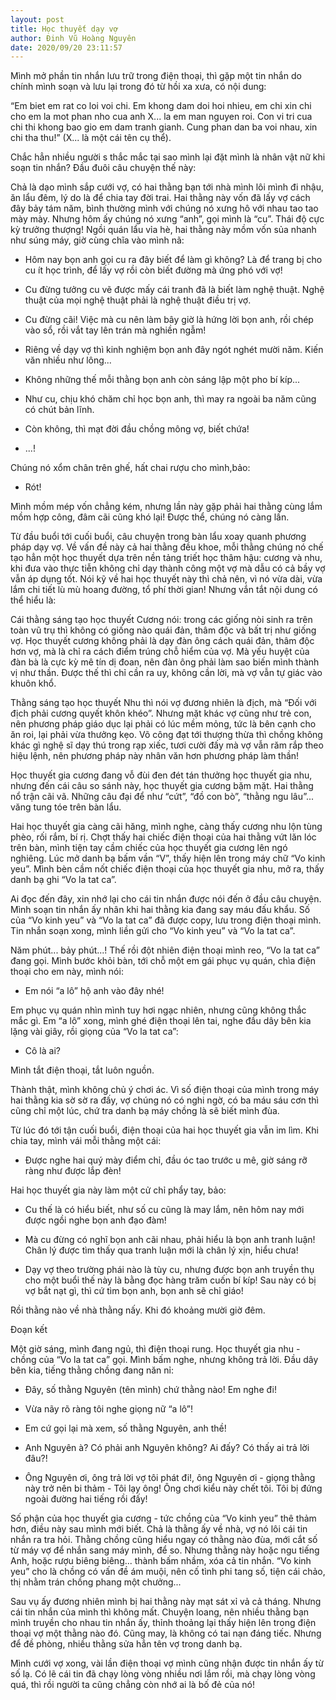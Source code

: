 ```yaml
---
layout: post
title: Học thuyết dạy vợ
author: Đinh Vũ Hoàng Nguyên
date: 2020/09/20 23:11:57
---
```


Mình mở phần tin nhắn lưu trữ trong điện thoại, thì gặp một tin nhắn do chính mình soạn và lưu lại trong đó từ hồi xa xưa, có nội dung:

“Em biet em rat co loi voi chi. Em khong dam doi hoi nhieu, em chi xin chi cho em la mot phan nho cua anh X... la em man nguyen roi. Con vi tri cua chi thi khong bao gio em dam tranh gianh. Cung phan dan ba voi nhau, xin chi tha thu!” (X... là một cái tên cụ thể).

Chắc hẳn nhiều người s thắc mắc tại sao mình lại đặt mình là nhân vật nữ khi soạn tin nhắn? Đầu đuôi câu chuyện thế này:

Chả là dạo mình sắp cưới vợ, có hai thằng bạn tới nhà mình lôi mình đi nhậu, ăn lẩu đêm, lý do là để chia tay đời trai. Hai thằng này vốn đã lấy vợ cách đây bảy tám năm, bình thường mình với chúng nó xưng hô với nhau tao tao mày mày. Nhưng hôm ấy chúng nó xưng “anh”, gọi mình là “cu”. Thái độ cực kỳ trưởng thượng! Ngồi quán lẩu vỉa hè, hai thằng này mồm vốn sủa nhanh như súng máy, giờ cùng chĩa vào mình nã:

- Hôm nay bọn anh gọi cu ra đây biết để làm gì không? Là để trang bị cho cu ít học trình, để lấy vợ rồi còn biết đường mà ứng phó với vợ!

- Cu đừng tưởng cu vẽ được mấy cái tranh đã là biết làm nghệ thuật. Nghệ thuật của mọi nghệ thuật phải là nghệ thuật điều trị vợ.

- Cu đừng cãi! Việc mà cu nên làm bây giờ là hứng lời bọn anh, rồi chép vào sổ, rồi vắt tay lên trán mà nghiền ngẫm!

- Riêng về dạy vợ thì kinh nghiệm bọn anh đây ngót nghét mười năm. Kiến văn nhiều như lông...

- Không những thế mỗi thằng bọn anh còn sáng lập một pho bí kíp...

- Như cu, chịu khó chăm chỉ học bọn anh, thì may ra ngoài ba năm cũng có chút bản lĩnh.

- Còn không, thì mạt đời đầu chồng mông vợ, biết chứa!

- ...!

Chúng nó xổm chân trên ghế, hất chai rượu cho mình,bảo:

- Rót!

Mình mồm mép vốn chẳng kém, nhưng lần này gặp phải hai thằng cùng lắm mồm hợp công, đâm cãi cũng khó lại! Được thể, chúng nó càng lấn.

Từ đầu buổi tới cuối buổi, câu chuyện trong bàn lẩu xoay quanh phương pháp dạy vợ. Về vấn đề này cả hai thằng đều khoe, mỗi thằng chúng nó chế tạo hẳn một học thuyết dựa trên nền tảng triết học thâm hậu: cương và nhu, khi đưa vào thực tiễn không chỉ dạy thành công một vợ mà dẫu có cả bầy vợ vẫn áp dụng tốt. Nói kỹ về hai học thuyết này thì chả nên, vì nó vừa dài, vừa lắm chi tiết lù mù hoang đường, tổ phí thời gian! Nhưng vắn tắt nội dung có thể hiểu là:

Cái thằng sáng tạo học thuyết Cương nói: trong các giống nòi sinh ra trên toàn vũ trụ thì không có giống nào quái đản, thâm độc và bất trị như giống vợ. Học thuyết cương không phải là dạy đàn ông cách quái đản, thâm độc hơn vợ, mà là chỉ ra cách điểm trúng chỗ hiểm của vợ. Mà yếu huyệt của đàn bà là cực kỳ mê tín dị đoan, nên đàn ông phải làm sao biến mình thành vị như thần. Được thế thì chỉ cần ra uy, không cần lời, mà vợ vẫn tự giác vào khuôn khổ.

Thằng sáng tạo học thuyết Nhu thì nói vợ đương nhiên là địch, mà “Đối với địch phải cương quyết khôn khéo”. Nhưng mặt khác vợ cũng như trẻ con, nên phương pháp giáo dục lại phải có lúc mềm mỏng, tức là bên cạnh cho ăn roi, lại phải vừa thưởng kẹo. Võ công đạt tới thượng thừa thì chồng không khác gì nghệ sĩ dạy thú trong rạp xiếc, tươi cười đấy mà vợ vẫn răm rắp theo hiệu lệnh, nên phương pháp này nhân văn hơn phương pháp làm thần!

Học thuyết gia cương đang vỗ đùi đen đét tán thưởng học thuyết gia nhu, nhưng đến cái câu so sánh này, học thuyết gia cương bặm mặt. Hai thằng nổ trận cãi vã. Những câu đại để như “cứt”, “đồ con bò”, “thằng ngu lâu”... văng tung tóe trên bàn lẩu.

Hai học thuyết gia càng cãi hăng, mình nghe, càng thấy cương nhu lộn tùng phèo, rối rắm, bí rị. Chợt thấy hai chiếc điện thoại của hai thằng vứt lăn lóc trên bàn, mình tiện tay cầm chiếc của học thuyết gia cương lên ngó nghiêng. Lúc mở danh bạ bấm vần “V”, thấy hiện lên trong máy chữ “Vo kinh yeu”. Mình bèn cầm nốt chiếc điện thoại của học thuyết gia nhu, mở ra, thấy danh bạ ghi “Vo la tat ca”.

Ai đọc đến đây, xin nhớ lại cho cái tin nhắn được nói đến ở đầu câu chuyện. Mình soạn tin nhắn ấy nhân khi hai thằng kia đang say máu đấu khẩu. Số của “Vo kinh yeu” và “Vo la tat ca” đã được copy, lưu trong điện thoại mình. Tin nhắn soạn xong, mình liền gửi cho “Vo kinh yeu” và “Vo la tat ca”.

Năm phút... bảy phút...! Thế rồi đột nhiên điện thoại mình reo, “Vo la tat ca” đang gọi. Mình bước khỏi bàn, tới chỗ một em gái phục vụ quán, chìa điện thoại cho em này, mình nói:

- Em nói “a lô” hộ anh vào đây nhé!

Em phục vụ quán nhìn mình tuy hơi ngạc nhiên, nhưng cũng không thắc mắc gì. Em “a lô” xong, mình ghé điện thoại lên tai, nghe đầu dây bên kia lặng vài giây, rồi giọng của “Vo la tat ca”:

- Cô là ai?

Mình tắt điện thoại, tắt luôn nguồn.

Thành thật, mình không chủ ý chơi ác. Vì số điện thoại của mình trong máy hai thằng kia sờ sờ ra đấy, vợ chúng nó có nghi ngờ, có ba máu sáu cơn thì cũng chỉ một lúc, chứ tra danh bạ máy chồng là sẽ biết mình đùa.

Từ lúc đó tới tận cuối buổi, điện thoại của hai học thuyết gia vẫn im lìm. Khi chia tay, mình vái mỗi thằng một cái:

- Được nghe hai quý mày điểm chỉ, đầu óc tao trước u mê, giờ sáng rỡ ràng như được lắp đèn!

Hai học thuyết gia này làm một cử chỉ phẩy tay, bảo:

- Cu thế là có hiểu biết, như số cu cũng là may lắm, nên hôm nay mới được ngồi nghe bọn anh đạo đàm!

- Mà cu đừng có nghĩ bọn anh cãi nhau, phải hiểu là bọn anh tranh luận! Chân lý được tìm thấy qua tranh luận mới là chân lý xịn, hiểu chưa!

- Dạy vợ theo trường phái nào là tùy cu, nhưng được bọn anh truyền thụ cho một buổi thế này là bằng đọc hàng trăm cuốn bí kíp! Sau này có bị vợ bắt nạt gì, thì cứ tìm bọn anh, bọn anh sẽ chỉ giáo!

Rồi thằng nào về nhà thằng nấy. Khi đó khoảng mười giờ đêm.

Đoạn kết

Một giờ sáng, mình đang ngủ, thì điện thoại rung. Học thuyết gia nhu - chồng của “Vo la tat ca” gọi. Mình bấm nghe, nhưng không trả lời. Đầu dây bên kia, tiếng thằng chồng đang năn nỉ:

- Đây, số thằng Nguyên (tên mình) chứ thằng nào! Em nghe đi!

- Vừa nãy rõ ràng tôi nghe giọng nữ “a lô”!

- Em cứ gọi lại mà xem, số thằng Nguyên, anh thề!

- Anh Nguyên à? Có phải anh Nguyên không? Ai đấy? Có thấy ai trả lời đâu?!

- Ông Nguyên ơi, ông trả lời vợ tôi phát đi!, ông Nguyên ơi - giọng thằng này trở nên bi thảm - Tôi lạy ông! Ông chơi kiểu này chết tôi. Tôi bị đứng ngoài đường hai tiếng rồi đấy!

Số phận của học thuyết gia cương - tức chồng của “Vo kinh yeu” thê thảm hơn, điều này sau mình mới biết. Chả là thằng ấy về nhà, vợ nó lôi cái tin nhắn ra tra hỏi. Thằng chồng cũng hiểu ngay có thằng nào đùa, mới cắt số từ máy vợ để nhắn sang máy mình, để so. Nhưng thằng này hoặc ngu tiếng Anh, hoặc rượu biêng biêng... thành bấm nhầm, xóa cả tin nhắn. “Vo kinh yeu” cho là chồng có vấn đề ám muội, nên cố tình phi tang số, tiện cái chảo, thị nhằm trán chồng phang một chưởng...

Sau vụ ấy đương nhiên mình bị hai thằng này mạt sát xỉ vả cả tháng. Nhưng cái tin nhắn của mình thì không mất. Chuyện loang, nên nhiều thằng bạn mình truyền cho nhau tin nhắn ấy, thỉnh thoảng lại thấy hiện lên trong điện thoại vợ một thằng nào đó. Cũng may, là không có tai nạn đáng tiếc. Nhưng để đề phòng, nhiều thằng sửa hẳn tên vợ trong danh bạ.

Mình cưới vợ xong, vài lần điện thoại vợ mình cũng nhận được tin nhắn ấy từ số lạ. Có lẽ cái tin đã chạy lòng vòng nhiều nơi lắm rồi, mà chạy lòng vòng quá, thì rồi người ta cũng chẳng còn nhớ ai là bố đẻ của nó!

